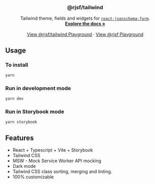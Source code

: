 <br />
<p align="center">
  <h3 align="center">@rjsf/tailwind</h3>

  <p align="center">
  Tailwind theme, fields and widgets for <a href="https://github.com/mozilla-services/react-jsonschema-form/"><code>react-jsonschema-form</code></a>.
    <br />
    <a href="https://rjsf-team.github.io/react-jsonschema-form/docs/"><strong>Explore the docs »</strong></a>
    <br />
    <br />
   <a href="https://cmelion.github.io/rjsf-tailwind/">View @rjsf/tailwind Playground</a>
    ·
   <a href="https://rjsf-team.github.io/react-jsonschema-form/">View @rjsf Playground</a>
  </p>

## Usage

### To install

```bash
yarn
```

### Run in development mode

```bash
yarn dev
```

### Run in Storybook mode

```bash
yarn storybook
```

## Features

- React + Typescript + Vite + Storybook
- Tailwind CSS
- MSW - Mock Service Worker API mocking
- Dark mode
- Tailwind CSS class sorting, merging and linting.
- 100% customizable
